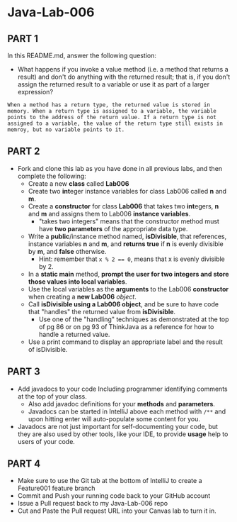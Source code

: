 # Java-Lab-006

## PART 1

In this README.md, answer the following question:

* What happens if you invoke a value method (i.e. a method that returns a result) and don't do anything with the returned result; that is, if you don't assign the returned result to a variable or use it as part of a larger expression?
  
`When a method has a return type, the returned value is stored in memory. When a return type is assigned to a variable, the variable points to the address of the return value. If a return type is not assigned to a variable, the value of the return type still exists in memroy, but no variable points to it.`

## PART 2
* Fork and clone this lab as you have done in all previous labs, and then complete the following:
    * Create a new **class** called **Lab006**
    * Create two **int**eger instance variables for class Lab006 called **n** and **m**.
    * Create a **constructor** for class **Lab006** that takes two **int**egers, **n** and **m** and assigns them to Lab006 **instance variables**.
        * "takes two integers" means that the constructor method must have **two parameters** of the appropriate data type.
    * Write a **public**/instance method named, **isDivisible**, that references, instance variables **n** and **m**, and **returns true** if **n** is evenly divisible by **m**, and **false** otherwise.
        * Hint: remember that `x % 2 == 0`, means that x is evenly divisible by 2.
    * In a **static main** method, **prompt the user for two integers and store those values into local variables**.
    * Use the local variables as the **arguments** to the Lab006 **constructor** when creating a **new Lab006** *object*.
    * Call **isDivisible using a Lab006 object**, and be sure to have code that "handles" the returned value from **isDivisible**.
        * Use one of the "handling" techniques as demonstrated at the top of pg 86 or on pg 93 of ThinkJava as a reference for how to handle a returned value.
    * Use a print command to display an appropriate label and the result of isDivisible.

## PART 3

* Add javadocs to your code Including programmer identifying comments at the top of your class.
     * Also add javadoc definitions for your **methods** and **parameters**.
     * Javadocs can be started in IntelliJ above each method with `/**` and upon hitting enter will auto-populate some content for you.
* Javadocs are not just important for self-documenting your code, but they are also used by other tools, like your IDE, to provide **usage** help to users of your code.

## PART 4

* Make sure to use the Git tab at the bottom of IntelliJ to create a Feature001 feature branch
* Commit and Push your running code back to your GitHub account
* Issue a Pull request back to my Java-Lab-006 repo
* Cut and Paste the Pull request URL into your Canvas lab to turn it in.
